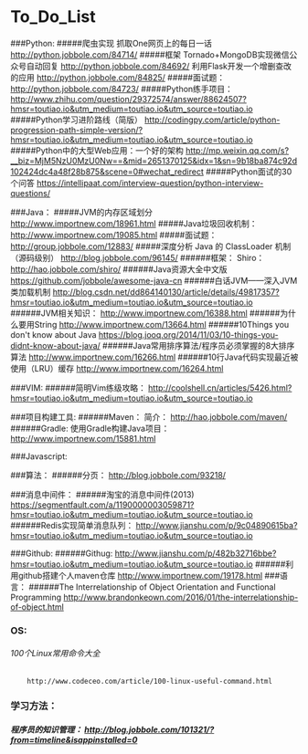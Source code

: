 # To_Do_List

###Python:
#####爬虫实现
	抓取One网页上的每日一话
		http://python.jobbole.com/84714/
#####框架
	Tornado+MongoDB实现微信公众号自动回复
		http://python.jobbole.com/84692/
	利用Flask开发一个增删查改的应用
		http://python.jobbole.com/84825/
#####面试题：
	http://python.jobbole.com/84723/
#####Python练手项目：
	http://www.zhihu.com/question/29372574/answer/88624507?hmsr=toutiao.io&utm_medium=toutiao.io&utm_source=toutiao.io
#####Python学习进阶路线（简版）
	http://codingpy.com/article/python-progression-path-simple-version/?hmsr=toutiao.io&utm_medium=toutiao.io&utm_source=toutiao.io
#####Python中的大型Web应用：一个好的架构
	http://mp.weixin.qq.com/s?__biz=MjM5NzU0MzU0Nw==&mid=2651370125&idx=1&sn=9b18ba874c92d102424dc4a48f28b875&scene=0#wechat_redirect
#####Python面试的30个问答
        https://intellipaat.com/interview-question/python-interview-questions/
	
###Java：
#####JVM的内存区域划分
		http://www.importnew.com/18961.html
#####Java垃圾回收机制：
		http://www.importnew.com/19085.html
#####面试题：
		http://group.jobbole.com/12883/
#####深度分析 Java 的 ClassLoader 机制（源码级别）
		http://blog.jobbole.com/96145/
######框架：
		Shiro：
			http://hao.jobbole.com/shiro/
######Java资源大全中文版
		https://github.com/jobbole/awesome-java-cn
######白话JVM——深入JVM类加载机制
		http://blog.csdn.net/dd864140130/article/details/49817357?hmsr=toutiao.io&utm_medium=toutiao.io&utm_source=toutiao.io
######JVM相关知识：
		http://www.importnew.com/16388.html
######为什么要用String
		http://www.importnew.com/13664.html
######10Things you don't know about Java
		https://blog.jooq.org/2014/11/03/10-things-you-didnt-know-about-java/
######Java常用排序算法/程序员必须掌握的8大排序算法
		http://www.importnew.com/16266.html
######10行Java代码实现最近被使用（LRU）缓存
		http://www.importnew.com/16264.html
		
###VIM:
######简明Vim练级攻略：
		http://coolshell.cn/articles/5426.html?hmsr=toutiao.io&utm_medium=toutiao.io&utm_source=toutiao.io

###项目构建工具:
######Maven：
		简介：
			http://hao.jobbole.com/maven/
######Gradle:
		使用Gradle构建Java项目：
			http://www.importnew.com/15881.html	
			
###Javascript:

###算法：
######分页：
		http://blog.jobbole.com/93218/
		
###消息中间件：
######淘宝的消息中间件(2013)
		https://segmentfault.com/a/1190000003059871?hmsr=toutiao.io&utm_medium=toutiao.io&utm_source=toutiao.io
######Redis实现简单消息队列：
		http://www.jianshu.com/p/9c04890615ba?hmsr=toutiao.io&utm_medium=toutiao.io&utm_source=toutiao.io
		
###Github:
######Githug:
		http://www.jianshu.com/p/482b32716bbe?hmsr=toutiao.io&utm_medium=toutiao.io&utm_source=toutiao.io
######利用github搭建个人maven仓库
		http://www.importnew.com/19178.html
###语言：
######The Interrelationship of Object Orientation and Functional Programming
		http://www.brandonkeown.com/2016/01/the-interrelationship-of-object.html
		
### OS:
###### 100个Linux常用命令大全
		http://www.codeceo.com/article/100-linux-useful-command.html

### 学习方法：
##### 程序员的知识管理： http://blog.jobbole.com/101321/?from=timeline&isappinstalled=0
